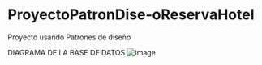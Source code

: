 # ProyectoPatronDise-oReservaHotel
Proyecto usando Patrones de diseño 



DIAGRAMA DE LA BASE DE DATOS
![image](https://github.com/user-attachments/assets/8e50295c-e483-48de-b303-9a40b92b66f9)
